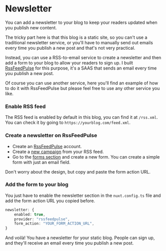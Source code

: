 # Newsletter

You can add a newsletter to your blog to keep your readers updated when you publish new content.

The tricky part here is that this blog is a static site, so you can't use a traditional newsletter service, or you'll have to manually send out emails every time you publish a new post and that's not very practical.

Instead, you can use a RSS-to-email service to create a newsletter and then add a form to your blog to allow your readers to sign up.
I built [RssFeedPulse](https://rssfeedpulse.com/) for this purpose, it's a SAAS that sends an email every time you publish a new post.

Of course you can use another service, here you'll find an example of how to do it with RssFeedPulse but please feel free to use any other service you like.

### Enable RSS feed

The RSS feed is enabled by default in this blog, you can find it at `/rss.xml`. You can check it by going to `https://yourblog.com/feed.xml`.

### Create a newsletter on RssFeedPulse

* Create an [RssFeedPulse](https://rssfeedpulse.com/) account.
* Create a [new campaign](https://rssfeedpulse.com/campaigns) from your RSS feed.
* Go to the [forms section](https://rssfeedpulse.com/forms) and create a new form. You can create a simple form with just an email field.

Don't worry about the design, but copy and paste the form action URL.

### Add the form to your blog

You just have to enable the newsletter section in the `nuxt.config.ts` file and add the form action URL you copied before.

```typescript
newsletter: {
    enabled: true,
    provider: "rssfeedpulse",
    form_action: "YOUR_FORM_ACTION_URL",
}
```


And voilà! You have a newsletter for your static blog. People can sign up, and they'll receive an email every time you publish a new post.

